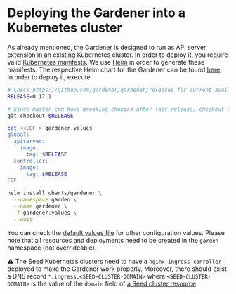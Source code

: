 # Deploying the Gardener into a Kubernetes cluster
As already mentioned, the Gardener is designed to run as API server extension in an existing Kubernetes cluster. In order to deploy it, you require valid [Kubernetes manifests](https://kubernetes.io/docs/concepts/cluster-administration/manage-deployment/). We use [Helm](http://helm.sh/) in order to generate these manifests. The respective Helm chart for the Gardener can be found [here](../../charts/gardener). In order to deploy it, execute

```bash
# Check https://github.com/gardener/gardener/releases for current available releases.
RELEASE=0.17.1

# Since master can have breaking changes after last release, checkout the tag for your release
git checkout $RELEASE

cat <<EOF > gardener.values
global:
  apiserver:
    image:
      tag: $RELEASE
  controller:
    image:
      tag: $RELEASE
EOF

helm install charts/gardener \
  --namespace garden \
  --name gardener \
  -f gardener.values \
  --wait
```

You can check the [default values file](../../charts/gardener/values.yaml) for other configuration values. Please note that all resources and deployments need to be created in the `garden` namespace (not overrideable).

:warning: The Seed Kubernetes clusters need to have a `nginx-ingress-conroller` deployed to make the Gardener work properly. Moreover, there should exist a DNS record `*.ingress.<SEED-CLUSTER-DOMAIN>` where `<SEED-CLUSTER-DOMAIN>` is the value of the `domain` field of [a Seed cluster resource](../../example/50-seed-aws.yaml).

